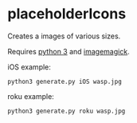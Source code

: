 # placeholderIcons
Creates a images of various sizes.

Requires [python 3](https://www.python.org/) and [imagemagick](https://imagemagick.org/).

iOS example:

`python3 generate.py iOS wasp.jpg`

roku example:

`python3 generate.py roku wasp.jpg`